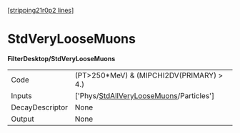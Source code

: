[[stripping21r0p2 lines]](./stripping21r0p2-index)

# StdVeryLooseMuons

**FilterDesktop/StdVeryLooseMuons**

|                 |                                                                                                     |
|-----------------|-----------------------------------------------------------------------------------------------------|
| Code            | (PT\>250\*MeV) & (MIPCHI2DV(PRIMARY) \> 4.)                                                         |
| Inputs          | ['Phys/[StdAllVeryLooseMuons](./stripping21r0p2-commonparticles-stdallveryloosemuons)/Particles'] |
| DecayDescriptor | None                                                                                                |
| Output          | None                                                                                                |
